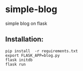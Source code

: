 # simple-blog
simple blog on flask
## Installation:
```
pip install  -r requirements.txt
export FLASK_APP=blog.py
flask initdb
flask run
```
